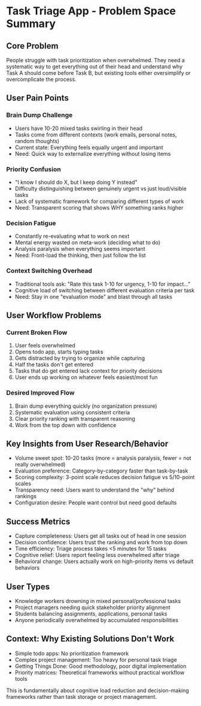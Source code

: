 # Task Triage App - Problem Space Summary

## Core Problem
People struggle with task prioritization when overwhelmed. They need a systematic way to get everything out of their head and understand why Task A should come before Task B, but existing tools either oversimplify or overcomplicate the process.

## User Pain Points

### Brain Dump Challenge
- Users have 10-20 mixed tasks swirling in their head
- Tasks come from different contexts (work emails, personal notes, random thoughts)
- Current state: Everything feels equally urgent and important
- Need: Quick way to externalize everything without losing items

### Priority Confusion
- "I know I should do X, but I keep doing Y instead"
- Difficulty distinguishing between genuinely urgent vs just loud/visible tasks
- Lack of systematic framework for comparing different types of work
- Need: Transparent scoring that shows WHY something ranks higher

###  Decision Fatigue
- Constantly re-evaluating what to work on next
- Mental energy wasted on meta-work (deciding what to do)
- Analysis paralysis when everything seems important
- Need: Front-load the thinking, then just follow the list

### Context Switching Overhead
- Traditional tools ask: "Rate this task 1-10 for urgency, 1-10 for impact..."
- Cognitive load of switching between different evaluation criteria per task
- Need: Stay in one "evaluation mode" and blast through all tasks

## User Workflow Problems
### Current Broken Flow
1. User feels overwhelmed
2. Opens todo app, starts typing tasks
3. Gets distracted by trying to organize while capturing
4. Half the tasks don't get entered
5. Tasks that do get entered lack context for priority decisions
6. User ends up working on whatever feels easiest/most fun

### Desired Improved Flow
1. Brain dump everything quickly (no organization pressure)
2. Systematic evaluation using consistent criteria
3. Clear priority ranking with transparent reasoning
4. Work from the top down with confidence

## Key Insights from User Research/Behavior
- Volume sweet spot: 10-20 tasks (more = analysis paralysis, fewer = not really overwhelmed)
- Evaluation preference: Category-by-category faster than task-by-task
- Scoring complexity: 3-point scale reduces decision fatigue vs 5/10-point scales
- Transparency need: Users want to understand the "why" behind rankings
- Configuration desire: People want control but need good defaults

## Success Metrics
- Capture completeness: Users get all tasks out of head in one session
- Decision confidence: Users trust the ranking and work from top down
- Time efficiency: Triage process takes <5 minutes for 15 tasks
- Cognitive relief: Users report feeling less overwhelmed after triage
- Behavioral change: Users actually work on high-priority items vs default behaviors

## User Types
- Knowledge workers drowning in mixed personal/professional tasks
- Project managers needing quick stakeholder priority alignment
- Students balancing assignments, applications, personal tasks
- Anyone periodically overwhelmed by accumulated responsibilities

## Context: Why Existing Solutions Don't Work
- Simple todo apps: No prioritization framework
- Complex project management: Too heavy for personal task triage
- Getting Things Done: Good methodology, poor digital implementation
- Priority matrices: Theoretical frameworks without practical workflow tools

This is fundamentally about cognitive load reduction and decision-making frameworks rather than task storage or project management.
